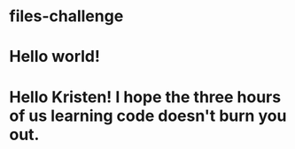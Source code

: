 # files-challenge
# Hello world!
# Hello Kristen! I hope the three hours of us learning code doesn't burn you out.